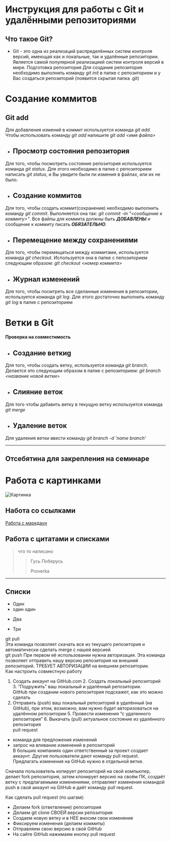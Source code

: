 # **Инструкция для работы с Git и удалёнными репозиториями**

## Что такое Git?

* Git - это одна из реализаций распределённых систем контроля версий, имеющая как и локальные, так и удалённые репозитории. Является самой популярной реализацией систем контроля версий в мире.
Подготовка репозитория
Для создание репозитория необходимо выполнить команду *git init*  в папке с репозиторием и у Вас создаться репозиторий (появится скрытая папка .git)

# Создание коммитов

## Git add
Для добавления измений в коммит используется команда *git add*. Чтобы использовать команду *git add* напишите *git add <имя файла>*

- ## Просмотр состояния репозитория

Для того, чтобы посмотреть состояние репозитория используется команда *git status*. Для этого необходимо в папке с репозиторием написать *git status*, и Вы увидите были ли измения в файлах, или их не было.

- ## Создание коммитов
Для того, чтобы создать коммит(сохранение) необходимо выполнить команду *git commit*. Выполняется она так: *git commit -m "<сообщение к коммиту>"*. Все файлы для коммита должны быть ***ДОБАВЛЕНЫ*** и сообщение к коммиту писать ***ОБЯЗАТЕЛЬНО***.

- ## Перемещение между сохранениями

Для того, чтобы перемещаться между коммитами, используется команда *git checkout*. Используется она в папке с пепозиторием следующим образом: *git checkout <номер коммита>*

- ## Журнал изменений
Для того, чтобы посмтреть все сделанные изменения в репозитории, используется команда *git log*. Для этого достаточно выполнить команду *git log* в папке с репозиторием

# Ветки в Git

**Проверка на совместимость**

- ## Создание веткиg

Для того, чтобы создать ветку, используется команда *git branch*. Делается это следующим образом в папке с репозиторием: *git branch <название новой ветки>*

- ## Слияние веток

Для того чтобы дабавить ветку в текущую ветку используется команда *git merge <name branch>*

- ## Удаление веток

Для удаления ветки ввести команду *git branch -d 'name branch'*

---

## **Отсебятина для закрепления на семинаре**

# Работа с картинками

![Картинка](https://sun9-38.userapi.com/impg/2yb1bqG1qZQcCmJsstiLs60b2I8pZCNstR7Ubw/S_sb_vAT5W4.jpg?size=2048x2048&quality=95&sign=b289159c4d50e4ca0442d88384c98921&type=album)

## Hабота со ссылками

[Работа с маркдаун](https://furnitura-titan.ru/catalog/zazhimnoy_40_mm/zazhimnoy_profil_baza_klipsy_t_40h/#)

## Работа с цитатами и списками

> что то написано
>> Гусь Поберусь
>>
>> Proverka
---

## Списки
* Один
* один один
- Два
+ Три


git pull  
Эта команда позволяет скачать все из текущего репозитория и автоматически сделать merge с нашей версией   
git push При первом её использовании нужна авторизация. Эта команда позволяет отправить нашу версию репозитория на внешний репозиторий. ТРЕБУЕТ АВТОРИЗАЦИИ на внешнем репозитории.   
Как настроить совместную работу  
 1. Создать аккаунт на GitHub.com 2. Создать локальный репозиторий 3. “Подружить” ваш локальный и удалённый репозитории.        
GitHub при создании нового репозитория подскажет, как это можно сделать       
4. Отправить (push) ваш локальный репозиторий в удалённый (на GitHub), при этом, возможно, вам нужно будет авторизоваться на удалённом репозитории 5. Провести изменения “с удаленного репозитория” 6. Выкачать (pull) актуальное состояние из удалённого репозитория   
pull request  
 - команда для предложения изменений   
- запрос на вливание изменений в репозиторий   
В больших компаниях один ответственный за проект создает аккаунт. Другие пользователи дают команду pull request. Предлагать изменения на GitHub нужно в отдельной ветке.   
 
Сначала пользователь копирует репозиторий на свой компьютер, делает fork репозитория, затем клонирует версию на своём ПК, создаёт ветку с предлагаемыми изменениями, отправляет изменения командой push в свой аккаунт на GitHub и даёт команду pull request. 
 
 
 
Как сделать pull request (по шагам):  
 
- Делаем fork (ответвление) репозитория  
- Делаем git clone СВОЕЙ версии репозитория  
- Создаем новую ветку и в НЕЕ вносим свои изменения  
- Фиксируем изменения (делаем коммиты)  
- Отправляем свою версию в свой GitHub  
- На сайте GitHub нажимаем кнопку pull request

